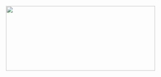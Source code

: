 <p align="center"><img src="https://media.giphy.com/media/Xd5i0CYEYWTbvuh0cY/giphy.gif" width="400px" height="175px"><p/>


<!--
**mjj4685/mjj4685** is a ✨ _special_ ✨ repository because its `README.md` (this file) appears on your GitHub profile.

